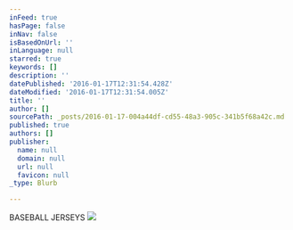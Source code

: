 ```yaml
---
inFeed: true
hasPage: false
inNav: false
isBasedOnUrl: ''
inLanguage: null
starred: true
keywords: []
description: ''
datePublished: '2016-01-17T12:31:54.428Z'
dateModified: '2016-01-17T12:31:54.005Z'
title: ''
author: []
sourcePath: _posts/2016-01-17-004a44df-cd55-48a3-905c-341b5f68a42c.md
published: true
authors: []
publisher:
  name: null
  domain: null
  url: null
  favicon: null
_type: Blurb

---
```

BASEBALL JERSEYS
![](https://s3-us-west-2.amazonaws.com/the-grid-img/p/0bb4ead257a8504bc3ce122a744f0d1fcf871163.jpg)
